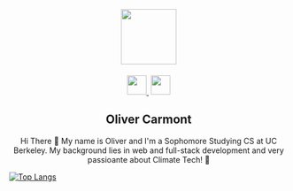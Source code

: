 <div align="center">
  <img src="https://res.cloudinary.com/netzero/image/upload/v1669954903/boy_bize1o.png" width="100"/>
</div>

<div align="center">
  <a href="https://www.linkedin.com/in/oliver-carmont/">
    <img height="35px" src="https://cdn-icons-png.flaticon.com/512/174/174857.png" />
  </a>
   <a>
    <img height="55px" />
  </a>
  <a href="https://www.youtube.com/@olivercarmont3792">
    <img height="35px" src="https://cdn-icons-png.flaticon.com/512/1384/1384060.png" />
  </a>
</div>

<h2 align="center">Oliver Carmont</h2>

<p align="center" height="30%">Hi There 👋 My name is Oliver and I'm a Sophomore Studying CS at UC Berkeley. My background lies in web and full-stack development and very passioante about Climate Tech! 🌿</p>

[![Top Langs](https://github-readme-stats.vercel.app/api/top-langs/?username=olivercarmont&layout=compact)](https://github.com/anuraghazra/github-readme-stats)
